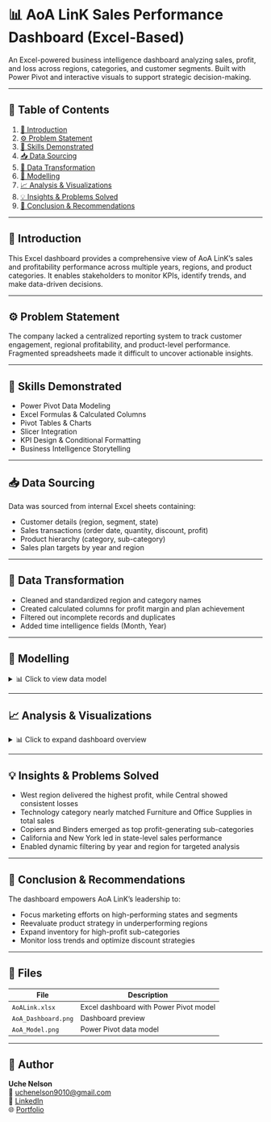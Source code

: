 # 📊 AoA LinK Sales Performance Dashboard (Excel-Based)

An Excel-powered business intelligence dashboard analyzing sales, profit, and loss across regions, categories, and customer segments. Built with Power Pivot and interactive visuals to support strategic decision-making.

---

## 🧩 Table of Contents
1. [📘 Introduction](#-introduction)
2. [⚙️ Problem Statement](#-problem-statement)
3. [🧠 Skills Demonstrated](#-skills-demonstrated)
4. [📥 Data Sourcing](#-data-sourcing)
5. [🔄 Data Transformation](#-data-transformation)
6. [🧩 Modelling](#-modelling)
7. [📈 Analysis & Visualizations](#-analysis--visualizations)
8. [💡 Insights & Problems Solved](#-insights--problems-solved)
9. [🧾 Conclusion & Recommendations](#-conclusion--recommendations)

---

## 📘 Introduction
This Excel dashboard provides a comprehensive view of AoA LinK’s sales and profitability performance across multiple years, regions, and product categories. It enables stakeholders to monitor KPIs, identify trends, and make data-driven decisions.

---

## ⚙️ Problem Statement
The company lacked a centralized reporting system to track customer engagement, regional profitability, and product-level performance. Fragmented spreadsheets made it difficult to uncover actionable insights.

---

## 🧠 Skills Demonstrated
- Power Pivot Data Modeling  
- Excel Formulas & Calculated Columns  
- Pivot Tables & Charts  
- Slicer Integration  
- KPI Design & Conditional Formatting  
- Business Intelligence Storytelling  

---

## 📥 Data Sourcing
Data was sourced from internal Excel sheets containing:
- Customer details (region, segment, state)
- Sales transactions (order date, quantity, discount, profit)
- Product hierarchy (category, sub-category)
- Sales plan targets by year and region

---

## 🔄 Data Transformation
- Cleaned and standardized region and category names  
- Created calculated columns for profit margin and plan achievement  
- Filtered out incomplete records and duplicates  
- Added time intelligence fields (Month, Year)

---

## 🧩 Modelling
<details>
<summary>📊 Click to view data model</summary>

<img src="./Visuals/AoA_Model.png" alt="AoA Sales Performance Data Model" width="700"/>

*Displays the Power Pivot data model linking customer, sales, and product tables for relational analysis.*
</details>

---

## 📈 Analysis & Visualizations
<details>
<summary>📊 Click to expand dashboard overview</summary>

<img src="./Visuals/AoA_Dashboard.png" alt="AoA Sales Performance Dashboard" width="700"/>

*Highlights the Excel dashboard showcasing revenue growth, category insights, regional comparisons, and city performance ratings.*

**Key Visuals:**
- Top Bar KPIs: Customers, Sales, Profit, Loss  
- Filters: Region & Year slicers  
- Sales by Segment: Bar chart (Consumer, Corporate, Home Office)  
- Region by Profit: Bar chart (West, South, East, Central)  
- Category by Sales: Pie chart (Furniture, Office Supplies, Technology)  
- Sub-Category by Profit: Bar chart (Accessories, Binders, Copiers, etc.)  
- State by Sales: Bar chart (California, New York, Texas, etc.)

</details>

---

## 💡 Insights & Problems Solved
- West region delivered the highest profit, while Central showed consistent losses  
- Technology category nearly matched Furniture and Office Supplies in total sales  
- Copiers and Binders emerged as top profit-generating sub-categories  
- California and New York led in state-level sales performance  
- Enabled dynamic filtering by year and region for targeted analysis

---

## 🧾 Conclusion & Recommendations
The dashboard empowers AoA LinK’s leadership to:
- Focus marketing efforts on high-performing states and segments  
- Reevaluate product strategy in underperforming regions  
- Expand inventory for high-profit sub-categories  
- Monitor loss trends and optimize discount strategies

---

## 📂 Files

| File | Description |
|------|-------------|
| `AoALink.xlsx` | Excel dashboard with Power Pivot model |
| `AoA_Dashboard.png` | Dashboard preview |
| `AoA_Model.png` | Power Pivot data model |

---

## 💬 Author

**Uche Nelson**  
📧 [uchenelson9010@gmail.com](mailto:uchenelson9010@gmail.com)  
🔗 [LinkedIn](https://www.linkedin.com/in/uche-chukwuemeka-nelson/)  
🌐 [Portfolio](https://datascienceportfol.io/UcheNelson)

